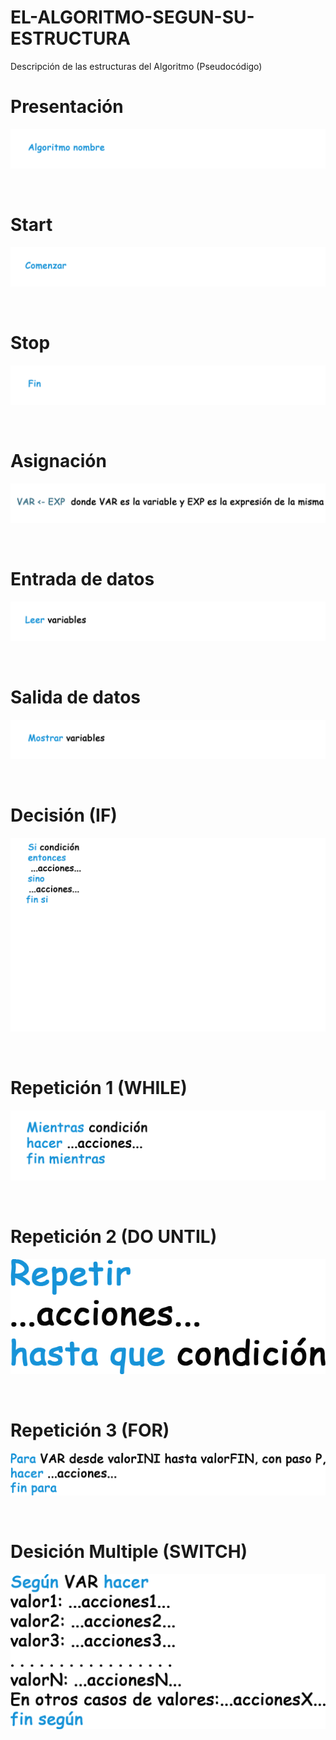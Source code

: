 # EL-ALGORITMO-SEGUN-SU-ESTRUCTURA
Descripción de las estructuras del Algoritmo (Pseudocódigo)


# Presentación    

<img src="IMG/Algoritmo nombre.png">

&nbsp;

# Start     

<img src="IMG/Comenzar.png">

&nbsp;

# Stop      

<img src="IMG/Fin.png">

&nbsp;

# Asignación  

<img src="IMG/Asignacion.png">

&nbsp;

# Entrada de datos     

<img src="IMG/Leer.png">

&nbsp;

# Salida de datos      

<img src="IMG/Mostrar.png">

&nbsp;

# Decisión (IF)

<img src="IMG/Decision.png">
              
&nbsp;

# Repetición 1 (WHILE)

<img src="IMG/Repeticion 1.png">

&nbsp;

# Repetición 2 (DO UNTIL)

<img src="IMG/Repeticion 2.png">

&nbsp;

# Repetición 3 (FOR)

<img src="IMG/Repeticion 3.png">

&nbsp;

# Desición Multiple (SWITCH)

<img src="IMG/Segun.png">


